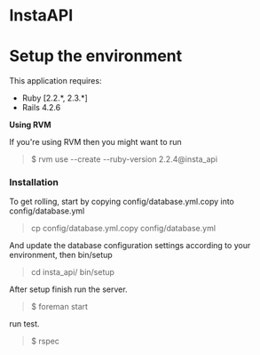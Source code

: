 InstaAPI
================

# Setup the environment

This application requires:

- Ruby [2.2.\*, 2.3.*]
- Rails 4.2.6

**Using RVM**

If you're using RVM then you might want to run

> $ rvm use --create --ruby-version 2.2.4@insta_api

### Installation

To get rolling, start by copying config/database.yml.copy into config/database.yml

> cp config/database.yml.copy config/database.yml

And update the database configuration settings according to your environment, then bin/setup

> cd insta_api/
> bin/setup

After setup finish run the server.

> $ foreman start

run test.

> $ rspec
